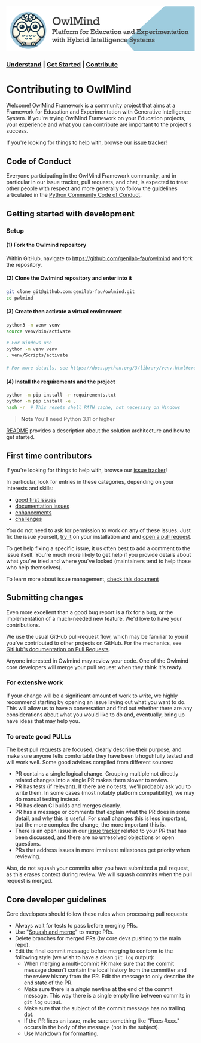 
<img src="docs/images/owlmind-banner.png" width=800>

### [Understand](./README.md) | [Get Started](./README.md#getting-started) | [Contribute](./CONTRIBUTING.md)


# Contributing to OwlMind

Welcome! OwlMind Framework is a community project that aims at a Framework for Education and Experimentation with Generative Intelligence System. If you're trying OwlMind Framework on your Education projects, your experience and what you can contribute are
important to the project's success.

If you're looking for things to help with, browse our [issue tracker](https://github.com/genilab-fau/owlmind/issues)!


## Code of Conduct

Everyone participating in the OwlMind Framework community, and in particular in our
issue tracker, pull requests, and chat, is expected to treat
other people with respect and more generally to follow the guidelines
articulated in the [Python Community Code of Conduct](https://www.python.org/psf/codeofconduct/).

## Getting started with development

### Setup

#### (1) Fork the Owlmind repository

Within GitHub, navigate to <https://github.com/genilab-fau/owlmind> and fork the repository.

#### (2) Clone the Owlmind repository and enter into it

```bash
git clone git@github.com:genilab-fau/owlmind.git
cd pwlmind
```

#### (3) Create then activate a virtual environment

```bash
python3 -m venv venv
source venv/bin/activate
```

```bash
# For Windows use
python -m venv venv
. venv/Scripts/activate

# For more details, see https://docs.python.org/3/library/venv.html#creating-virtual-environments
```

#### (4) Install the requirements and the project

```bash
python -m pip install -r requirements.txt
python -m pip install -e .
hash -r  # This resets shell PATH cache, not necessary on Windows
```

> **Note**
> You'll need Python 3.11 or higher

[README](./README.md) provides a description about the solution architecture and how to get started.

## First time contributors

If you're looking for things to help with, browse our [issue tracker](https://github.com/genilab-fau/owlmind/issues)!

In particular, look for entries in these categories, depending on your interests and skills:

- [good first issues](https://github.com/genilab-fau/owlmind/labels/good-first-issue)
- [documentation issues](https://github.com/genilab-fau/owlmind/documentation)
- [enhancements](https://github.com/genilab-fau/owlmind/labels/enhancement)
- [challenges](https://github.com/genilab-fau/owlmind/labels/challenges)


You do not need to ask for permission to work on any of these issues.
Just fix the issue yourself, [try it](./README.md#getting-started) 
on your installation and and [open a pull request](#submitting-changes).

To get help fixing a specific issue, it us often best to add a comment to the issue
itself. You're much more likely to get help if you provide details about what
you've tried and where you've looked (maintainers tend to help those who help
themselves). 

To learn more about issue management, 
[check this document](https://docs.github.com/en/issues/tracking-your-work-with-issues/using-issues)

## Submitting changes

Even more excellent than a good bug report is a fix for a bug, or the
implementation of a much-needed new feature. We'd love to have
your contributions.

We use the usual GitHub pull-request flow, which may be familiar to
you if you've contributed to other projects on GitHub.  For the mechanics,
see [GitHub's documentation on Pull Requests](https://help.github.com/articles/using-pull-requests/).

Anyone interested in Owlmind may review your code.  One of the Owlmind core
developers will merge your pull request when they think it's ready.

### For extensive work

If your change will be a significant amount of work
to write, we highly recommend starting by opening an issue laying out
what you want to do.  This will allow us to have a conversation and find out whether 
there are any considerations about what you would like to do and, eventually,
bring up have ideas that may help you.

### To create good PULLs

The best pull requests are focused, clearly describe their purpose, and make sure
anyone fells comfortable they have been trhoguhfully tested and will work well. 
Some good advices compiled from different sources:

* PR contains a single logical change. Grouping multiple not directly related changes 
into a single PR makes them slower to review.
* PR has tests (if relevant). If there are no tests, we'll probably ask you to write them. 
In some cases (most notably platform compatibility), we may do manual testing instead.
* PR has clean CI builds and merges cleanly.
* PR has a message or comments that explain what the PR does in some detail, and why this 
is useful. For small changes this is less important, but the more complex the change, 
the more important this is.
* There is an open issue in our [issue tracker](https://github.com/genilab-fau/owlmind/issues) 
related to your PR that has been discussed, and there are no unresolved objections 
or open questions. 
* PRs that address issues in more imminent milestones get priority when reviewing.

Also, do not squash your commits after you have submitted a pull request, as this
erases context during review. We will squash commits when the pull request is merged.


## Core developer guidelines

Core developers should follow these rules when processing pull requests:

* Always wait for tests to pass before merging PRs.
* Use "[Squash and merge](https://github.com/blog/2141-squash-your-commits)"
  to merge PRs.
* Delete branches for merged PRs (by core devs pushing to the main repo).
* Edit the final commit message before merging to conform to the following
  style (we wish to have a clean `git log` output):
  * When merging a multi-commit PR make sure that the commit message doesn't
    contain the local history from the committer and the review history from
    the PR. Edit the message to only describe the end state of the PR.
  * Make sure there is a *single* newline at the end of the commit message.
    This way there is a single empty line between commits in `git log`
    output.
  * Make sure that the subject of the commit message has no trailing dot.
  * If the PR fixes an issue, make sure something like "Fixes #xxx." occurs
    in the body of the message (not in the subject).
  * Use Markdown for formatting.